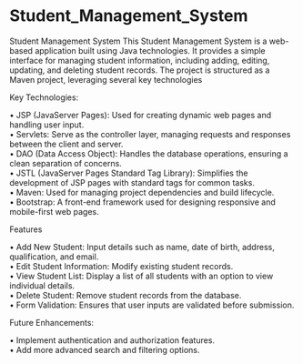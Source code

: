 # Student_Management_System
 

Student Management System
 This Student Management System is a web-based application built using Java technologies. It provides a simple interface for managing student information, including adding, editing, updating, and deleting student records. The project is structured as a Maven project, leveraging several key technologies

 Key Technologies:
        
• JSP (JavaServer Pages): Used for creating dynamic web pages and handling user input.        
• Servlets: Serve as the controller layer, managing requests and responses between the client and server.        
• DAO (Data Access Object): Handles the database operations, ensuring a clean separation of concerns.        
• JSTL (JavaServer Pages Standard Tag Library): Simplifies the development of JSP pages with standard tags for common tasks.        
• Maven: Used for managing project dependencies and build lifecycle.        
• Bootstrap: A front-end framework used for designing responsive and mobile-first web pages.    

  Features  
        
• Add New Student: Input details such as name, date of birth, address, qualification, and email.        
• Edit Student Information: Modify existing student records.        
• View Student List: Display a list of all students with an option to view individual details.        
• Delete Student: Remove student records from the database.        
• Form Validation: Ensures that user inputs are validated before submission.    


Future Enhancements:
         
• Implement authentication and authorization features.        
• Add more advanced search and filtering options.        

    

 
    
        
